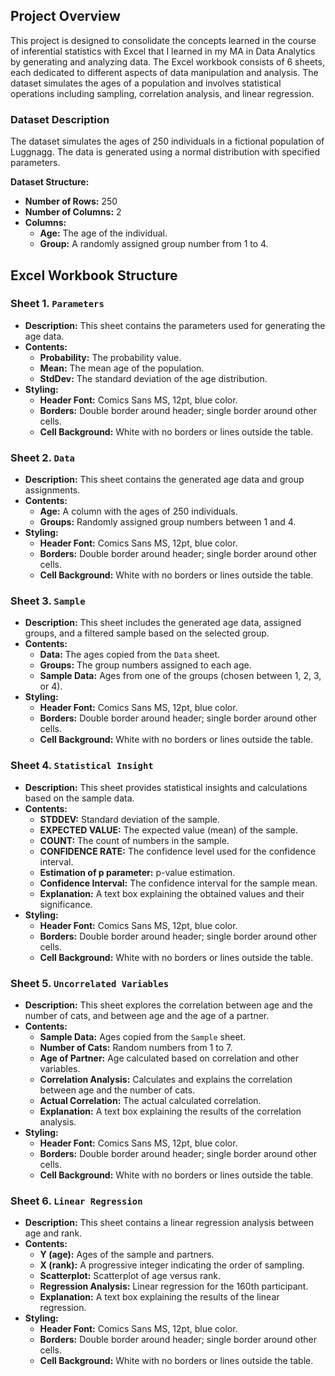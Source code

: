 ## Project Overview

This project is designed to consolidate the concepts learned in the course of inferential statistics with Excel that I learned in my MA in Data Analytics by generating and analyzing data. The Excel workbook consists of 6 sheets, each dedicated to different aspects of data manipulation and analysis. The dataset simulates the ages of a population and involves statistical operations including sampling, correlation analysis, and linear regression.

### Dataset Description

The dataset simulates the ages of 250 individuals in a fictional population of Luggnagg. The data is generated using a normal distribution with specified parameters.

**Dataset Structure:**
- **Number of Rows:** 250
- **Number of Columns:** 2
- **Columns:**
  - **Age:** The age of the individual.
  - **Group:** A randomly assigned group number from 1 to 4.

## Excel Workbook Structure

### Sheet 1. `Parameters`

- **Description:** This sheet contains the parameters used for generating the age data.
- **Contents:**
  - **Probability:** The probability value.
  - **Mean:** The mean age of the population.
  - **StdDev:** The standard deviation of the age distribution.
- **Styling:** 
  - **Header Font:** Comics Sans MS, 12pt, blue color.
  - **Borders:** Double border around header; single border around other cells.
  - **Cell Background:** White with no borders or lines outside the table.

### Sheet 2. `Data`

- **Description:** This sheet contains the generated age data and group assignments.
- **Contents:**
  - **Age:** A column with the ages of 250 individuals.
  - **Groups:** Randomly assigned group numbers between 1 and 4.
- **Styling:** 
  - **Header Font:** Comics Sans MS, 12pt, blue color.
  - **Borders:** Double border around header; single border around other cells.
  - **Cell Background:** White with no borders or lines outside the table.

### Sheet 3. `Sample`

- **Description:** This sheet includes the generated age data, assigned groups, and a filtered sample based on the selected group.
- **Contents:**
  - **Data:** The ages copied from the `Data` sheet.
  - **Groups:** The group numbers assigned to each age.
  - **Sample Data:** Ages from one of the groups (chosen between 1, 2, 3, or 4).
- **Styling:** 
  - **Header Font:** Comics Sans MS, 12pt, blue color.
  - **Borders:** Double border around header; single border around other cells.
  - **Cell Background:** White with no borders or lines outside the table.

### Sheet 4. `Statistical Insight`

- **Description:** This sheet provides statistical insights and calculations based on the sample data.
- **Contents:**
  - **STDDEV:** Standard deviation of the sample.
  - **EXPECTED VALUE:** The expected value (mean) of the sample.
  - **COUNT:** The count of numbers in the sample.
  - **CONFIDENCE RATE:** The confidence level used for the confidence interval.
  - **Estimation of p parameter:** p-value estimation.
  - **Confidence Interval:** The confidence interval for the sample mean.
  - **Explanation:** A text box explaining the obtained values and their significance.
- **Styling:** 
  - **Header Font:** Comics Sans MS, 12pt, blue color.
  - **Borders:** Double border around header; single border around other cells.
  - **Cell Background:** White with no borders or lines outside the table.

### Sheet 5. `Uncorrelated Variables`

- **Description:** This sheet explores the correlation between age and the number of cats, and between age and the age of a partner.
- **Contents:**
  - **Sample Data:** Ages copied from the `Sample` sheet.
  - **Number of Cats:** Random numbers from 1 to 7.
  - **Age of Partner:** Age calculated based on correlation and other variables.
  - **Correlation Analysis:** Calculates and explains the correlation between age and the number of cats.
  - **Actual Correlation:** The actual calculated correlation.
  - **Explanation:** A text box explaining the results of the correlation analysis.
- **Styling:** 
  - **Header Font:** Comics Sans MS, 12pt, blue color.
  - **Borders:** Double border around header; single border around other cells.
  - **Cell Background:** White with no borders or lines outside the table.

### Sheet 6. `Linear Regression`

- **Description:** This sheet contains a linear regression analysis between age and rank.
- **Contents:**
  - **Y (age):** Ages of the sample and partners.
  - **X (rank):** A progressive integer indicating the order of sampling.
  - **Scatterplot:** Scatterplot of age versus rank.
  - **Regression Analysis:** Linear regression for the 160th participant.
  - **Explanation:** A text box explaining the results of the linear regression.
- **Styling:** 
  - **Header Font:** Comics Sans MS, 12pt, blue color.
  - **Borders:** Double border around header; single border around other cells.
  - **Cell Background:** White with no borders or lines outside the table.
